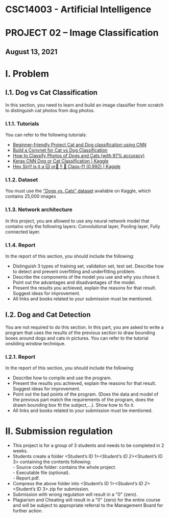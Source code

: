 # CSC14003 - Artificial Intelligence

# PROJECT 02 – Image Classification

## August 13, 2021

# I. Problem

## I.1. Dog vs Cat Classification

In this section, you need to learn and build an image classifier from scratch to distinguish cat photos
from dog photos.

### I.1.1. Tutorials

You can refer to the following tutorials:
- [Beginner-friendly Project Cat and Dog classification using CNN](https://www.analyticsvidhya.com/blog/2021/06/beginner-friendly-project-cat-and-dog-classification-using-cnn/)
- [Build a Convnet for Cat vs Dog Classification](https://developers.google.com/machine-learning/practica/image-classification/exercise-1)
- [How to Classify Photos of Dogs and Cats (with 97% accuracy)](https://machinelearningmastery.com/how-to-develop-a-convolutional-neural-network-to-classify-photos-of-dogs-and-cats/)
- [Keras CNN Dog or Cat Classification | Kaggle](https://www.kaggle.com/uysimty/keras-cnn-dog-or-cat-classification)
- [Hey Siri!! is it a 🐱 or🐶 !! 🎯 Class-f1 (0.992) | Kaggle](https://www.kaggle.com/bhuvanchennoju/hey-siri-is-it-a-or-class-f1-0-992)

### I.1.2. Dataset

You must use the ["Dogs vs. Cats" dataset](https://www.kaggle.com/c/dogs-vs-cats/data) available on Kaggle, which contains 25,000 images

### I.1.3. Network architecture

In this project, you are allowed to use any neural network model that contains only the following
layers: Convolutional layer, Pooling layer, Fully connected layer.

### I.1.4. Report

In the report of this section, you should include the following:
- Distinguish 3 types of training set, validation set, test set. Describe how to detect and prevent overfitting and underfitting problem.
- Describe the components of the model you use and why you chose it. Point out the advantages and disadvantages of the model.
- Present the results you achieved, explain the reasons for that result. Suggest ideas for improvement.
- All links and books related to your submission must be mentioned.

## I.2. Dog and Cat Detection

You are not required to do this section.
In this part, you are asked to write a program that uses the results of the previous section to draw
bounding boxes around dogs and cats in pictures. You can refer to the tutorial onsliding window
technique.

### I.2.1. Report

In the report of this section, you should include the following:
- Describe how to compile and use the program.
- Present the results you achieved, explain the reasons for that result. Suggest ideas for improvement.
- Point out the bad points of the program. (Does the data and model of the previous part match the requirements of the program, does the drawn bounding box fit the subject,...). Show how to fix it.
- All links and books related to your submission must be mentioned.

# II. Submission regulation

- This project is for a group of 3 students and needs to be completed in 2 weeks.
- Students create a folder <Student’s ID 1>_<Student’s ID 2>_<Student’s ID 3> containing the contents following:  
       - Source code folder: contains the whole project.  
       - Executable file (optional).  
       - Report.pdf.  
- Compress the above folder into <Student’s ID 1>_<Student’s ID 2>_<Student’s ID 3>.zip for submission.
- Submission with wrong regulation will result in a "0" (zero).
- Plagiarism and Cheating will result in a "0" (zero) for the entire course and will be subject to appropriate referral to the Management Board for further action.
